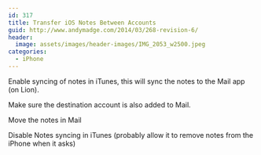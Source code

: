 ```yaml
---
id: 317
title: Transfer iOS Notes Between Accounts
guid: http://www.andymadge.com/2014/03/268-revision-6/
header:
  image: assets/images/header-images/IMG_2053_w2500.jpeg
categories:
  - iPhone
---
```

Enable syncing of notes in iTunes, this will sync the notes to the Mail app (on Lion).

Make sure the destination account is also added to Mail.

Move the notes in Mail

Disable Notes syncing in iTunes (probably allow it to remove notes from the iPhone when it asks)
